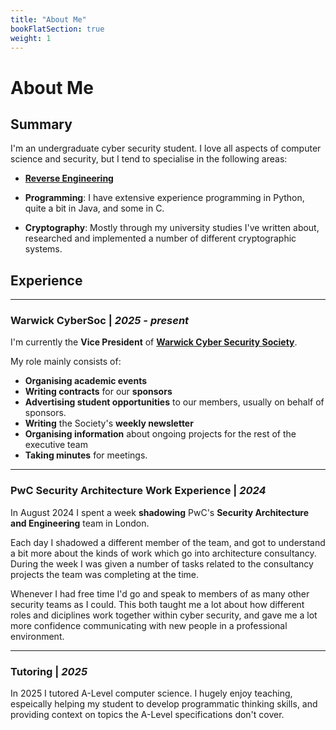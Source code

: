 ```yaml
---
title: "About Me"
bookFlatSection: true
weight: 1
---
```


# About Me

## Summary
I'm an undergraduate cyber security student. I love all aspects of computer
science and security, but I tend to specialise in the following areas:
- **[Reverse Engineering](./reverse-engineering/)**

- **Programming**: I have extensive experience programming
in Python, quite a bit in Java, and some in C.

- **Cryptography**: Mostly through my university studies
I've written about, researched and implemented a number of different 
cryptographic systems.


## Experience
---
### **Warwick CyberSoc** | _2025 - present_
I'm currently the **Vice President** of
**[Warwick Cyber Security Society](https://warwickcybersoc.com)**.

My role mainly consists of:
- **Organising academic events**
- **Writing contracts** for our **sponsors**
- **Advertising student opportunities** to our members, usually on behalf
of sponsors.
- **Writing** the Society's **weekly newsletter**
- **Organising information** about ongoing projects for the rest of the 
executive team
- **Taking minutes** for meetings.

---
### **PwC Security Architecture Work Experience** | _2024_
In August 2024 I spent a week **shadowing** PwC's **Security Architecture and
Engineering** team in London.

Each day I shadowed a different member of the team, and got to understand a 
bit more about the kinds of work which go into architecture consultancy.
During the week I was given a number of tasks related to the consultancy
projects the team was completing at the time.

Whenever I had free time I'd go and speak to members of as many other security
teams as I could. This both taught me a lot about how different roles and 
diciplines work together within cyber security, and gave me a lot more 
confidence communicating with new people in a professional environment.

---
### **Tutoring** | _2025_
In 2025 I tutored A-Level computer science. I hugely enjoy teaching, espeically
helping my student to develop programmatic thinking skills, and providing context
on topics the A-Level specifications don't cover.
